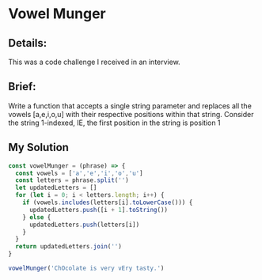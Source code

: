 # Vowel Munger

## Details:
This was a code challenge I received in an interview.

## Brief:
Write a function that accepts a single string parameter and replaces all the vowels [a,e,i,o,u] with their respective positions within that string. Consider the string 1-indexed, IE, the first position in the string is position 1

## My Solution
```javascript
const vowelMunger = (phrase) => {
  const vowels = ['a','e','i','o','u']
  const letters = phrase.split('')
  let updatedLetters = []
  for (let i = 0; i < letters.length; i++) {
    if (vowels.includes(letters[i].toLowerCase())) {
      updatedLetters.push([i + 1].toString())
    } else {
      updatedLetters.push(letters[i])
    }
  }
  return updatedLetters.join('')
}

vowelMunger('ChOcolate is very vEry tasty.')
```

